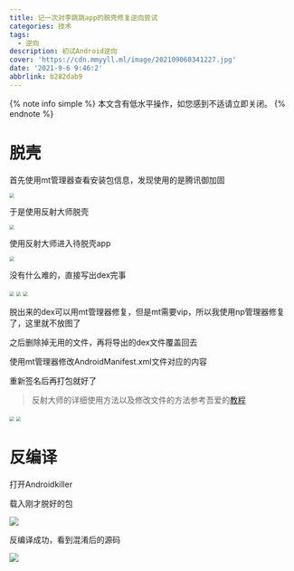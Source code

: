 ```yaml
---
title: 记一次对李跳跳app的脱壳修复逆向尝试
categories: 技术
tags:
  - 逆向
description: 初试Android逆向
cover: 'https://cdn.mmyyll.ml/image/202109060341227.jpg'
date: '2021-9-6 9:46:2'
abbrlink: b282dab9
---
```


{% note info simple %}
本文含有低水平操作，如您感到不适请立即关闭。
{% endnote %}

# 脱壳

首先使用mt管理器查看安装包信息，发现使用的是腾讯御加固

<img src="https://cdn.mmyyll.ml/image/202110261342685.jpeg" style="zoom:50%;" />

于是使用反射大师脱壳

<img src="https://cdn.mmyyll.ml/image/202110261342191.jpeg" style="zoom:50%;" />

使用反射大师进入待脱壳app

<img src="https://cdn.mmyyll.ml/image/202110261345839.jpeg" style="zoom:50%;" />

没有什么难的，直接写出dex完事

<img src="https://cdn.mmyyll.ml/image/202110261347742.jpeg" style="zoom:50%;" />

<img src="https://cdn.mmyyll.ml/image/202110261348042.jpeg" style="zoom:50%;" />

<img src="https://cdn.mmyyll.ml/image/202110261349212.jpeg" style="zoom:50%;" />

脱出来的dex可以用mt管理器修复，但是mt需要vip，所以我使用np管理器修复了，这里就不放图了

之后删除掉无用的文件，再将导出的dex文件覆盖回去

使用mt管理器修改AndroidManifest.xml文件对应的内容

重新签名后再打包就好了

> 反射大师的详细使用方法以及修改文件的方法参考吾爱的[教程](https://www.52pojie.cn/thread-1109463-1-1.html)

<img src="https://cdn.mmyyll.ml/image/202110261353184.jpeg" style="zoom:50%;" />

<img src="https://cdn.mmyyll.ml/image/202110261353799.jpeg" style="zoom:50%;" />

# 反编译

打开Androidkiller

载入刚才脱好的包

<img src="https://cdn.mmyyll.ml/image/202110261356110.png"  />

反编译成功，看到混淆后的源码

![](https://cdn.mmyyll.ml/image/202110261356843.png)
